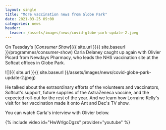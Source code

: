 ```yaml
---
layout: single
title: "More vaccination news from Globe Park"
date: 2021-03-25 09:00
categories: news
header:
  teaser: /assets/images/news/covid-globe-park-update-2.jpeg
---
```

On Tuesday's [*Consumer Show*]({{ site.url }}{{ site.baseurl }}/programmes/consumer-show) Carla Delaney caught up again with Olivier Picard from Newdays Pharmacy, who leads the NHS vaccination site at the Softcat offices in Globe Park. 

![]({{ site.url }}{{ site.baseurl }}/assets/images/news/covid-globe-park-update-2.jpeg)

He talked about the extraordinary efforts of the volunteers and vaccinators, Softcat's support, future supplies of the AstraZeneca vaccine, and the expected roll-out for the rest of the year. And we learn how Lorraine Kelly's visit for her vaccination made it onto Ant and Dec's TV show. 

You can watch Carla's interview with Olivier below. 

{% include video id="HwWrlgoDgzs" provider="youtube" %}
